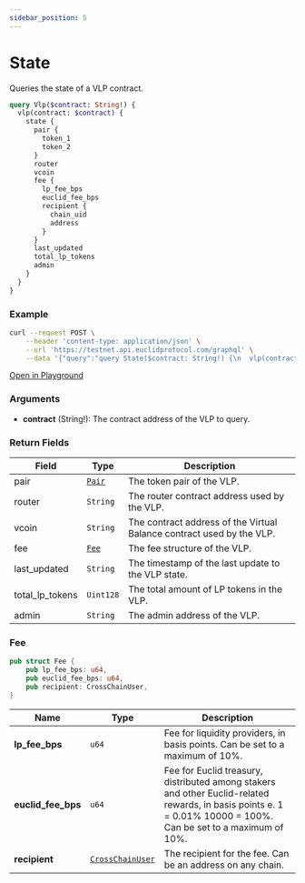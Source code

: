 ```yaml
---
sidebar_position: 5
---
```


# State
Queries the state of a VLP contract.

```graphql
query Vlp($contract: String!) {
  vlp(contract: $contract) {
    state {
      pair {
        token_1
        token_2
      }
      router
      vcoin
      fee {
        lp_fee_bps
        euclid_fee_bps
        recipient {
          chain_uid
          address
        }
      }
      last_updated
      total_lp_tokens
      admin
    }
  }
}
```

### Example

```bash
curl --request POST \
    --header 'content-type: application/json' \
    --url 'https://testnet.api.euclidprotocol.com/graphql' \
    --data '{"query":"query State($contract: String!) {\n  vlp(contract: $contract) {\n    state {\n      pair {\n        token_1\n        token_2\n      }\n      router\n      vcoin\n      fee {\n        lp_fee_bps\n        euclid_fee_bps\n        recipient {\n          chain_uid\n          address\n        }\n      }\n      last_updated\n      total_lp_tokens\n      admin\n    }\n  }\n}","variables":{"contract":"nibi147sw04ts68nxe80946m332rr8j79qqvas386al8d76jhamnnr99qj6xnfs"}}'
```

[Open in Playground](https://testnet.api.euclidprotocol.com/?explorerURLState=N4IgJg9gxgrgtgUwHYBcQC4QEcYIE4CeABAMooCGKCAFACRQSp7lQrqkp4CWSA5gIQBKIsAA6SIkQBuAGwAO1BkxZsi9RpxXCxEyUQDOFKiPF69c8lzwndZySggBrZAH0AjKbv2nrgEyezAF8AvTwIGCo8EMkpBh5oogAzBAQbL0l5F2SEFwAjOX0EyQQYKBkuMCyUvIKiojwEKC45LmQUNPTJKAALSyQXGAq6yXIwMAb9Qts7YOnJWa8ZckMBuTBKBDAEhwoZF0yHZyQpr1G4eOmFolnAkAAaEClybnJcmQR9DBAdSVEQJU0rD%2B7D%2BSC4uS4bgALAB2fQAdwADFCUPoAGwADiQAA8EBjEQBOKFouAAZlJvjweAxACsYQSsFgnvpSRi0eQZBiwDC0TTenAkEg8ASGTS0dikIlCiBxLdAkA)

### Arguments

- **contract** (String!): The contract address of the VLP to query.

### Return Fields

| Field            | Type          | Description                                                     |
|------------------|---------------|-----------------------------------------------------------------|
| pair             | [`Pair`](../../../Euclid%20Smart%20Contracts/CosmWasm/overview#pair)        | The token pair of the VLP.                                  |
| router           | `String`      | The router contract address used by the VLP.                             |
| vcoin            | `String`      | The contract address of the Virtual Balance contract used by the VLP.                              |
| fee              | [`Fee`](#fee)         | The fee structure of the VLP.                                   |
| last_updated     | `String`      | The timestamp of the last update to the VLP state.                    |
| total_lp_tokens  | `Uint128`     | The total amount of LP tokens in the VLP.                       |
| admin            | `String`      | The admin address of the VLP.                                   |

### Fee

```rust
pub struct Fee {
    pub lp_fee_bps: u64,
    pub euclid_fee_bps: u64,
    pub recipient: CrossChainUser,
}

```
| **Name**          | **Type**          | **Description**                                                                                     |
|-------------------|-------------------|-----------------------------------------------------------------------------------------------------|
| **lp_fee_bps**    | `u64`             | Fee for liquidity providers, in basis points.  Can be set to a maximum of 10%.                                                      |
| **euclid_fee_bps**| `u64`             | Fee for Euclid treasury, distributed among stakers and other Euclid-related rewards, in basis points e. 1 = 0.01% 10000 = 100%. Can be set to a maximum of 10%. |
| **recipient**     | [`CrossChainUser`](../../../Euclid%20Smart%20Contracts/CosmWasm/overview#crosschainuser)  | The recipient for the fee. Can be an address on any chain.                                                                       |
